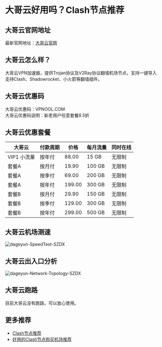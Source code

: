 # 大哥云好用吗？Clash节点推荐

## 大哥云官网地址
最新官网地址：[大哥云官网](https://ct.affxc.com/dageyun/)

## 大哥云怎么样？
大哥云VPN加速器，提供Trojan协议及V2Ray协议翻墙机场节点，支持一键导入支持Clash、Shadowrocket、小火箭等翻墙插件。

## 大哥云优惠码
大哥云优惠码：VPNOOL.COM  
大哥云优惠码说明：新老用户任意套餐8.5折

## 大哥云优惠套餐

| 大哥云 | 付款周期 | 价格 | 每月流量 | 同时在线 |
| --- | --- | --- | --- | --- |
| VIP1 小流量 | 按年付 | 88.00 | 15 GB | 无限制 |
| 套餐A | 按月付 | 19.90 | 100 GB | 无限制 |
| 套餐A | 按季付 | 69.00 | 200 GB | 无限制 |
| 套餐A | 按年付 | 199.00 | 300 GB | 无限制 |
| 套餐B | 按月付 | 29.90 | 150 GB | 无限制 |
| 套餐B | 按季付 | 129.00 | 300 GB | 无限制 |
| 套餐B | 按年付 | 299.00 | 500 GB | 无限制 |

## 大哥云机场测速

![dageyun-SpeedTest-SZDX](https://github.com/clashdownload/dageyun/assets/157440626/2c3c9e16-c3cd-456c-b0c6-8bddfe3a706f)

## 大哥云出入口分析

![dageyun-Network-Topology-SZDX](https://github.com/clashdownload/dageyun/assets/157440626/d401b07b-12dd-44e4-872b-1caf99804b6e)

## 大哥云跑路
目前大哥云没有跑路，可以放心使用。

## 更多推荐
 - [Clash节点推荐](https://github.com/clashdownload/Clash)
 - [好用的Clash节点购买机场推荐](https://clash.top/node/?utm_source=github&utm_medium=clashdownload-details)
